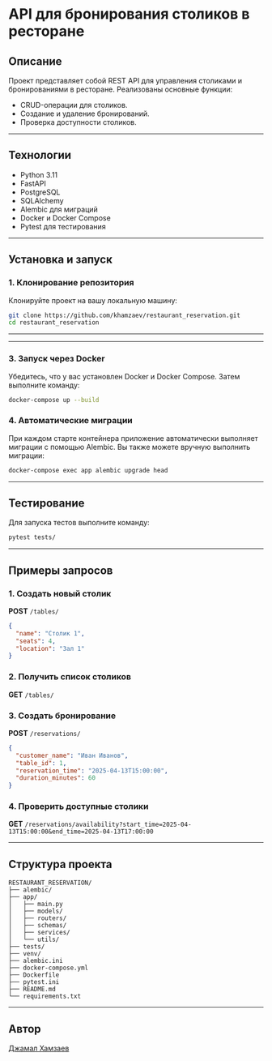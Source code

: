 # API для бронирования столиков в ресторане

## Описание
Проект представляет собой REST API для управления столиками и бронированиями в ресторане. Реализованы основные функции:
- CRUD-операции для столиков.
- Создание и удаление бронирований.
- Проверка доступности столиков.

---

## Технологии
- Python 3.11
- FastAPI
- PostgreSQL
- SQLAlchemy
- Alembic для миграций
- Docker и Docker Compose
- Pytest для тестирования

---

## Установка и запуск

### 1. Клонирование репозитория
Клонируйте проект на вашу локальную машину:
```bash
git clone https://github.com/khamzaev/restaurant_reservation.git
cd restaurant_reservation
```

---

---

### 3. Запуск через Docker
Убедитесь, что у вас установлен Docker и Docker Compose. Затем выполните команду:
```bash
docker-compose up --build
```

### 4. Автоматические миграции
При каждом старте контейнера приложение автоматически выполняет миграции с помощью Alembic. Вы также можете вручную выполнить миграции:
```bash
docker-compose exec app alembic upgrade head
```

---

## Тестирование
Для запуска тестов выполните команду:
```bash
pytest tests/
```

---

## Примеры запросов

### 1. Создать новый столик
**POST** `/tables/`
```json
{
  "name": "Столик 1",
  "seats": 4,
  "location": "Зал 1"
}
```

### 2. Получить список столиков
**GET** `/tables/`

### 3. Создать бронирование
**POST** `/reservations/`
```json
{
  "customer_name": "Иван Иванов",
  "table_id": 1,
  "reservation_time": "2025-04-13T15:00:00",
  "duration_minutes": 60
}
```

### 4. Проверить доступные столики
**GET** `/reservations/availability?start_time=2025-04-13T15:00:00&end_time=2025-04-13T17:00:00`

---

## Структура проекта
```
RESTAURANT_RESERVATION/
├── alembic/
├── app/
│   ├── main.py
│   ├── models/
│   ├── routers/
│   ├── schemas/
│   ├── services/
│   └── utils/
├── tests/
├── venv/
├── alembic.ini
├── docker-compose.yml
├── Dockerfile
├── pytest.ini
├── README.md
└── requirements.txt
```

---

## Автор
[Джамал Хамзаев](https://github.com/khamzaev)